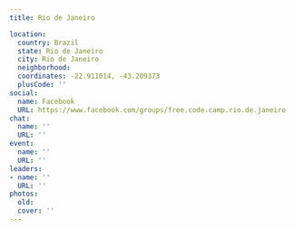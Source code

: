 ```yaml
---
title: Rio de Janeiro

location:
  country: Brazil
  state: Rio de Janeiro
  city: Rio de Janeiro
  neighborhood: 
  coordinates: -22.911014, -43.209373
  plusCode: ''
social:
  name: Facebook
  URL: https://www.facebook.com/groups/free.code.camp.rio.de.janeiro
chat:
  name: ''
  URL: ''
event:
  name: ''
  URL: ''
leaders:
- name: ''
  URL: ''
photos:
  old: 
  cover: ''
---
```

